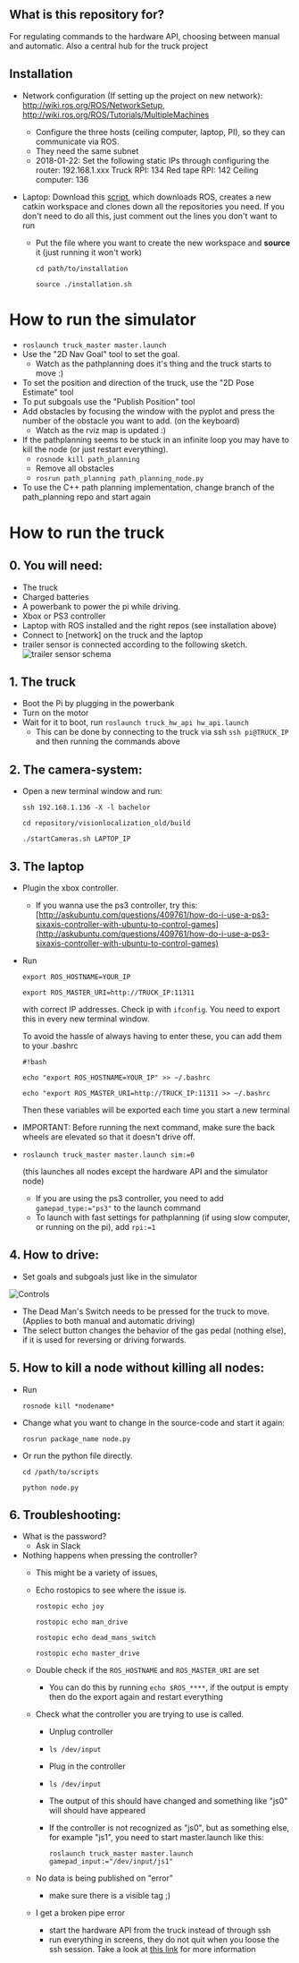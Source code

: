 ## What is this repository for? ##
For regulating commands to the hardware API, choosing between manual and automatic. Also a central hub for the truck project

## Installation ##
* Network configuration (If setting up the project on new network): http://wiki.ros.org/ROS/NetworkSetup, http://wiki.ros.org/ROS/Tutorials/MultipleMachines 
   * Configure the three hosts (ceiling computer, laptop, PI), so they can communicate via ROS.
   * They need the same subnet
   * 2018-01-22: Set the following static IPs through configuring the router: 192.168.1.xxx
       Truck RPI: 134
       Red tape RPI: 142
       Ceiling computer: 136
     

* Laptop: Download this [script](https://github.com/ArticulatedControl18/truck_master/blob/master/installation.sh), which downloads ROS, creates a new catkin workspace and clones down all the repositories you need. If you don't need to do all this, just comment out the lines you don't want to run

    * Put the file where you want to create the new workspace and **source** it (just running it won't work)
     
          cd path/to/installation     

          source ./installation.sh


# How to run the simulator
* `roslaunch truck_master master.launch`
* Use the "2D Nav Goal" tool to set the goal.
    * Watch as the pathplanning does it's thing and the truck starts to move :)
* To set the position and direction of the truck, use the "2D Pose Estimate" tool
* To put subgoals use the "Publish Position" tool
* Add obstacles by focusing the window with the pyplot and press the number of the obstacle you want to add. (on the keyboard)
    * Watch as the rviz map is updated :)
* If the pathplanning seems to be stuck in an infinite loop you may have to kill the node (or just restart everything).
    * `rosnode kill path_planning`
    * Remove all obstacles
    * `rosrun path_planning path_planning_node.py`
* To use the C++ path planning implementation, change branch of the path_planning repo and start again

# How to run the truck #

## 0. You will need: ##
* The truck
* Charged batteries
* A powerbank to power the pi while driving.
* Xbox or PS3 controller
* Laptop with ROS installed and the right repos (see installation above)
* Connect to [network] on the truck and the laptop
* trailer sensor is connected according to the following sketch.
![trailer sensor schema](https://github.com/ArticulatedControl18/truck_master/raw/master/trailersensor_schema.png)

## 1. The truck ##
   * Boot the Pi by plugging in the powerbank
   * Turn on the motor
   * Wait for it to boot, run `roslaunch truck_hw_api hw_api.launch` 
        - This can be done by connecting to the truck via ssh `ssh pi@TRUCK_IP` and then running the commands above
   
## 2. The camera-system: ##

* Open a new terminal window and run:

 
    `ssh 192.168.1.136 -X -l bachelor`


    `cd repository/visionlocalization_old/build`


    `./startCameras.sh LAPTOP_IP`

   
## 3. The laptop ##
* Plugin the xbox controller.
    * If you wanna use the ps3 controller, try this: [http://askubuntu.com/questions/409761/how-do-i-use-a-ps3-sixaxis-controller-with-ubuntu-to-control-games](http://askubuntu.com/questions/409761/how-do-i-use-a-ps3-sixaxis-controller-with-ubuntu-to-control-games)


* Run 


    `export ROS_HOSTNAME=YOUR_IP`
  

    `export ROS_MASTER_URI=http://TRUCK_IP:11311` 


    with correct IP addresses. Check ip with `ifconfig`. You need to export this in every new terminal window.

    To avoid the hassle of always having to enter these, you can add them to your .bashrc

    `#!bash`

    `echo "export ROS_HOSTNAME=YOUR_IP" >> ~/.bashrc`

    `echo "export ROS_MASTER_URI=http://TRUCK_IP:11311 >> ~/.bashrc `

    Then these variables will be exported each time you start a new terminal

* IMPORTANT: Before running the next command, make sure the back wheels are elevated so that it doesn't drive off.
* `roslaunch truck_master master.launch sim:=0`

     (this launches all nodes except the hardware API and the simulator node)

     * If you are using the ps3 controller, you need to add `gamepad_type:="ps3"` to the launch command
     * To launch with fast settings for pathplanning (if using slow computer, or running on the pi), add `rpi:=1`
   
## 4. How to drive: ##

* Set goals and subgoals just like in the simulator

![Controls](https://raw.githubusercontent.com/ArticulatedControl17/truck_master/master/xbox_controller.png)

- The Dead Man's Switch needs to be pressed for the truck to move. (Applies to both manual and automatic driving)
- The select button changes the behavior of the gas pedal (nothing else), if it is used for reversing or driving forwards.

## 5. How to kill a node without killing all nodes: ##
    
* Run 

    `rosnode kill *nodename* `

* Change what you want to change in the source-code and start it again:

    `rosrun package_name node.py`
 
* Or run the python file directly.

    `cd /path/to/scripts`

    `python node.py`

## 6. Troubleshooting:  

* What is the password?
    - Ask in Slack
* Nothing happens when pressing the controller?
    - This might be a variety of issues, 
    - Echo rostopics to see where the issue is.

        `rostopic echo joy`

        `rostopic echo man_drive`

        `rostopic echo dead_mans_switch`

        `rostopic echo master_drive`

    - Double check if the `ROS_HOSTNAME` and `ROS_MASTER_URI` are set 
        - You can do this by running `echo $ROS_****`, if the output is empty then do the export again and restart everything
    - Check what the controller you are trying to use is called.
        * Unplug controller 
        * `ls /dev/input`
        * Plug in the controller
        * `ls /dev/input`
        * The output of this should have changed and something like "js0" will should have appeared
        * If the controller is not recognized as "js0", but as something else, for example "js1", you need to start master.launch like this:

            `roslaunch truck_master master.launch gamepad_input:="/dev/input/js1"`

    - No data is being published on "error"
        - make sure there is a visible tag ;)
    - I get a broken pipe error
        - start the hardware API from the truck instead of through ssh
        - run everything in screens, they do not quit when you loose the ssh session. 
        Take a look at [this link](https://www.rackaid.com/blog/linux-screen-tutorial-and-how-to/) for more information
